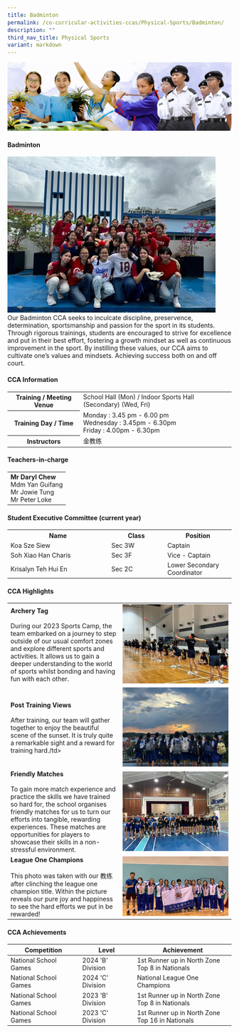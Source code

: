 ```yaml
---
title: Badminton
permalink: /co-curricular-activities-ccas/Physical-Sports/Badminton/
description: ""
third_nav_title: Physical Sports
variant: markdown
---
```

![](/images/01%20Banner%20Photos/05%20subpage%20cca.jpg)

#### **Badminton**

<img src="/images/06%20CCA/PS%20Badminton/Picture34.jpg">
<br>Our Badminton CCA seeks to inculcate discipline, preservence, determination, sportsmanship and passion for the sport in its students. Through rigorous trainings, students are encouraged to strive for excellence and put in their best effort, fostering a growth mindset as well as continuous improvement in the sport. By instilling these values, our CCA aims to cultivate one’s values and mindsets. Achieving success both on and off court.

#### **CCA Information**

<table style="width:100%">
<tbody>
<tr><th>Training / Meeting Venue</th><td> School Hall (Mon) / Indoor Sports Hall (Secondary) (Wed, Fri) </td></tr>
<tr><th>Training Day / Time</th><td>Monday : 3.45 pm - 6.00 pm<br>Wednesday : 3.45pm - 6.30pm<br>Friday : 4.00pm - 6.30pm</td></tr>
<tr><th>Instructors</th><td> 金教练</td></tr>
</tbody></table>

#### **Teachers-in-charge**

<table style="width:100%">
<tbody>
<tr><td><b>Mr Daryl Chew</b><br>Mdm Yan Guifang<br>Mr Jowie Tung <br>Mr Peter Loke</td></tr>
</tbody></table>

#### **Student Executive Committee (current year)**

<table style="width:100%">
<tbody>
<tr>
<th style="width:45%">Name</th>
<th style="width:25%">Class</th> 
<th style="width:30%">Position</th>
</tr>
<tr><td>Koa Sze Siew </td><td>Sec 3W</td><td>Captain</td></tr>
<tr><td>Soh Xiao Han Charis</td><td>Sec 3F</td><td>Vice - Captain</td></tr>
<tr><td>Krisalyn Teh Hui En</td><td>Sec 2C</td><td>Lower Secondary Coordinator</td></tr>
</tbody></table>

#### **CCA Highlights**

<table style="width:100%">
<tbody>
<tr><td style="width:50%"><b>Archery Tag</b><br><br>During our 2023 Sports Camp, the team embarked on a journey to step outside of our usual comfort zones and explore different sports and activities. It allows us to gain a deeper understanding to the world of sports whilst bonding and having fun with each other.
</td><td><img src="/images/06%20CCA/PS%20Badminton/Picture35.jpg"></td></tr>

<tr><td style="width:50%"><b>Post Training Views</b><br><br>After training, our team will gather together to enjoy the beautiful scene of the sunset. It is truly quite a remarkable sight and a reward for training hard./td&gt;
</td><td><img src="/images/06%20CCA/PS%20Badminton/Picture36.jpg">
</td></tr>
	
<tr><td style="width:50%"><b>Friendly Matches</b><br><br>To gain more match experience and practice the skills we have trained so hard for, the school organises friendly matches for us to turn our efforts into tangible, rewarding experiences. These matches are opportunities for players to showcase their skills in a non-stressful environment.</td>
<td><img src="/images/06%20CCA/PS%20Badminton/Picture37.jpg"></td></tr>	

<tr><td style="width:50%"><b>League One Champions</b><br><br>This photo was taken with our 教练 after clinching the league one champion title. Within the picture reveals our pure joy and happiness to see the hard efforts we put in be rewarded!
</td><td><img src="/images/06%20CCA/PS%20Badminton/Picture38.jpg">
</td></tr>
	
</tbody></table>

#### **CCA Achievements**


| Competition | Level | Achievement |
| -------- | -------- | -------- |
| National School Games  | 2024 'B' Division     | 1st Runner up in North Zone<br>Top 8 in Nationals     |
| National School Games    | 2024 'C' Division     | National League One Champions    |
|  National School Games     | 2023 'B' Division     | 1st Runner up in North Zone<br>Top 8 in Nationals    |
| National School Games | 2023 'C' Division     | 1st Runner up in North Zone<br>Top 16 in Nationals     |
